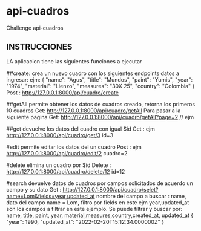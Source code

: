 # api-cuadros
Challenge api-cuadros
## INSTRUCCIONES 

LA aplicacion tiene las siguientes funciones a ejecutar

##create: 
crea un nuevo cuadro con los siguientes endpoints datos a ingresar:
ejm:
{
"name": "Agus",
"title": "Mundos",
"paint": "Yumis",
"year": "1974",
"material": "Lienzo",
"measures": "30X 25",
"country": "Colombia"
}
Post : http://127.0.0.1:8000/api/cuadro/create 

##getAll 
permite obtener los datos de cuadros creado, retorna los primeros 10 cuadros
Get: http://127.0.0.1:8000/api/cuadro/getAll
Para pasar a la siguiente pagina
Get: http://127.0.0.1:8000/api/cuadro/getAll?page=2 // ejm 

##get
devuelve los datos del cuadro con igual $id
Get : ejm http://127.0.0.1:8000/api/cuadro/get/3 id=3

#edit
permite editar los datos del un cuadro
Post : ejm http://127.0.0.1:8000/api/cuadro/edit/2 cuadro=2

#delete
elimina un cuadro por $id 
Delete : http://127.0.0.1:8000/api/cuadro/delete/12 id=12

#search
devuelve datos de cuadros por campos solicitados de acuerdo un campo y su dato
Get : http://127.0.0.1:8000/api/cuadro/selet?name=Lom&fields=year,updated_at 
nombre del campo a buscar : name,
dato del campo  name = Lom,
filtro por fields en este ejm year,updated_at son los campos a filtrar en este ejemplo.
Se puede filtrar y buscar por:
name, title, paint, year, material,measures,country,created_at, updated_at
        {
            "year": 1990,
            "updated_at": "2022-02-20T15:12:34.000000Z"
        }
